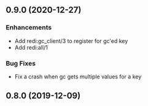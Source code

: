 ## 0.9.0 (2020-12-27)

### Enhancements
  - Add redi:gc_client/3 to register for gc'ed key
  - Add redi:all/1 
  
### Bug Fixes
  - Fix a crash when gc gets multiple values for a key 

## 0.8.0 (2019-12-09)
